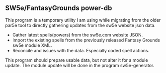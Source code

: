 ## SW5e/FantasyGrounds power-db

This program is a temporary utility I am using while migrating from the older par5e tool to directly gathering updates from the sw5e website json data.

-  Gather latest spells(powers) from the sw5e.com website JSON.
-  Import the existing spells from the previously released Fantasy Grounds sw5e module XML.
-  Reconcile and issues with the data.  Especially coded spell actions.

This program should prepare usable data, but not alter it for a module update.  The module update will be done in the program sw5e-generator. 
